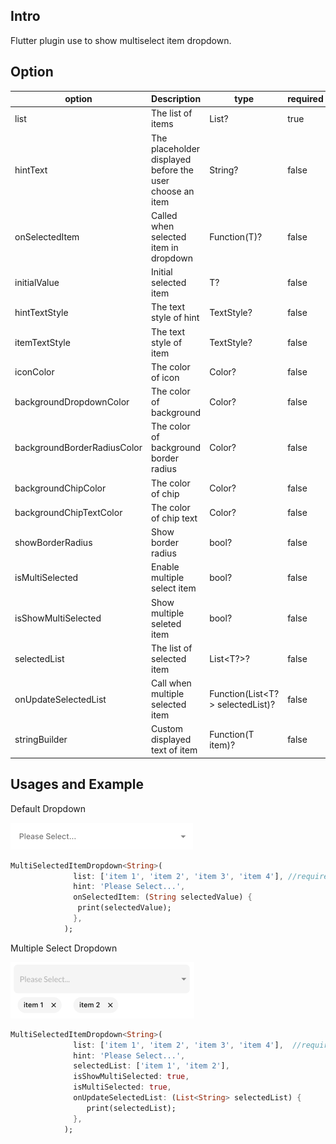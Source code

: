 Intro
----
Flutter plugin use to show multiselect item dropdown.

Option
----
| option                      | Description                                              | type                             | required |
|-----------------------------|----------------------------------------------------------|----------------------------------|----------|
| list                        | The list of items                                        | List<T>?                         | true     |
| hintText                    | The placeholder displayed before the user choose an item | String?                          | false    |
| onSelectedItem              | Called when selected item in dropdown                    | Function(T)?                     | false    |
| initialValue                | Initial selected item                                    | T?                               | false    |
| hintTextStyle               | The text style of hint                                   | TextStyle?                       | false    |
| itemTextStyle               | The text style of item                                   | TextStyle?                       | false    |
| iconColor                   | The color of icon                                        | Color?                           | false    |
| backgroundDropdownColor     | The color of background                                  | Color?                           | false    |
| backgroundBorderRadiusColor | The color of background border radius                    | Color?                           | false    |
| backgroundChipColor         | The color of chip                                        | Color?                           | false    |
| backgroundChipTextColor     | The color of chip text                                   | Color?                           | false    |
| showBorderRadius            | Show border radius                                       | bool?                            | false    |
| isMultiSelected             | Enable multiple select item                              | bool?                            | false    |
| isShowMultiSelected         | Show multiple seleted item                               | bool?                            | false    |
| selectedList                | The list of selected item                                | List<T?>?                        | false    |
| onUpdateSelectedList        | Call when multiple selected item                         | Function(List<T?> selectedList)? | false    |
| stringBuilder               | Custom displayed text of item                            | Function(T item)?                | false    |

Usages and Example
----
Default Dropdown

<img src="./img/default_dropdown.png">

```dart
MultiSelectedItemDropdown<String>(
              list: ['item 1', 'item 2', 'item 3', 'item 4'], //required field
              hint: 'Please Select...',
              onSelectedItem: (String selectedValue) {
               print(selectedValue);
              },
            );
```

Multiple Select Dropdown

<img src="./img/multiple_selected_dropdown.png">

```dart
MultiSelectedItemDropdown<String>(
              list: ['item 1', 'item 2', 'item 3', 'item 4'],  //required field
              hint: 'Please Select...',
              selectedList: ['item 1', 'item 2'],
              isShowMultiSelected: true,
              isMultiSelected: true,
              onUpdateSelectedList: (List<String> selectedList) {
                 print(selectedList);
              },
            );
```